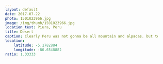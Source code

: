 ```yaml
---
layout: default
date: 2017-07-22
photo: 1501023966.jpg
image: /img/thumb/1501023966.jpg
location_text: Piura, Peru
title: Desert
caption: Clearly Peru was not gonna be all mountain and alpacas, but to find out such flat and desertic place was a big surprise to me!
location:
    latitude: -5.1782884
    longitude: -80.6548882
ratio: 1.33333
---
```


